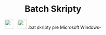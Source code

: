 <div align="center"><h1>Batch Skripty</h1>
 <img src="https://forthebadge.com/images/badges/not-a-bug-a-feature.svg" height="30"> &nbsp;
  <img src="https://forthebadge.com/images/badges/you-didnt-ask-for-this.svg" height="30">
.bat skripty pre Microsoft Windows-
</dev>
